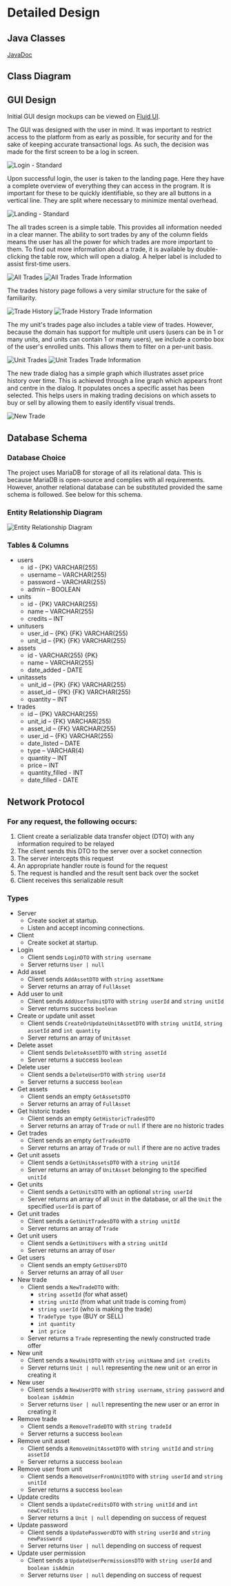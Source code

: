 Detailed Design
===============

Java Classes
------------
[JavaDoc](https://mitchelljqegan.github.io/javadoc/)

Class Diagram
-------------

GUI Design
----------
Initial GUI design mockups can be viewed on [Fluid UI](https://www.fluidui.com/editor/live/preview/cF9KRlduQ2xMSEoxREpxdHZUNm9wV3N5S3ZwT2MydFJHNQ==).


The GUI was designed with the user in mind. It was important to restrict access to the platform from as early as possible, for security and for the sake of keeping accurate transactional logs. As such, the decision was made for the first screen to be a log in screen.

![Login - Standard](/docs/images/gui-login-standard.png)

Upon successful login, the user is taken to the landing page. Here they have a complete overview of everything they can access in the program. It is important for these to be quickly identifiable, so they are all buttons in a vertical line. They are split where necessary to minimize mental overhead.

![Landing - Standard](/docs/images/gui-landing-standard.png)

The all trades screen is a simple table. This provides all information needed in a clear manner. The ability to sort trades by any of the column fields means the user has all the power for which trades are more important to them. To find out more information about a trade, it is available by double-clicking the table row, which will open a dialog. A helper label is included to assist first-time users.

![All Trades](/docs/images/gui-all-trades.png)
![All Trades Trade Information](/docs/images/gui-all-trades-trade-information.png)

The trades history page follows a very similar structure for the sake of familiarity.

![Trade History](/docs/images/gui-trade-history.png)
![Trade History Trade Information](/docs/images/gui-trade-history-trade-information.png)

The my unit's trades page also includes a table view of trades. However, because the domain has support for multiple unit users (users can be in 1 or many units, and units can contain 1 or many users), we include a combo box of the user's enrolled units. This allows them to filter on a per-unit basis.

![Unit Trades](/docs/images/gui-unit-trades.png)
![Unit Trades Trade Information](/docs/images/gui-unit-trades-trade-information.png)

The new trade dialog has a simple graph which illustrates asset price history over time. This is achieved through a line graph which appears front and centre in the dialog. It populates onces a specific asset has been selected. This helps users in making trading decisions on which assets to buy or sell by allowing them to easily identify visual trends.

![New Trade](/docs/images/gui-new-trade.png)

Database Schema
---------------
### Database Choice
The project uses MariaDB for storage of all its relational data. This is because MariaDB is open-source and complies with all requirements. However, another relational database can be substituted provided the same schema is followed. See below for this schema.

### Entity Relationship Diagram
![Entity Relationship Diagram](/docs/images/erd.png)
### Tables & Columns
- users 
  - id - {PK} VARCHAR(255)
  - username – VARCHAR(255)
  - password – VARCHAR(255)
  - admin – BOOLEAN
- units
  - id - {PK} VARCHAR(255)
  - name – VARCHAR(255)
  - credits – INT
- unitusers
  - user_id – {PK} {FK} VARCHAR(255) 
  - unit_id – {PK} {FK} VARCHAR(255)
- assets
  - id - VARCHAR(255) {PK}
  - name – VARCHAR(255)
  - date_added - DATE
- unitassets
  - unit_id – {PK} {FK} VARCHAR(255)
  - asset_id – {PK} {FK} VARCHAR(255)
  - quantity – INT 
- trades
  - id – {PK} VARCHAR(255)
  - unit_id – {FK} VARCHAR(255)
  - asset_id – {FK} VARCHAR(255)
  - user_id – {FK} VARCHAR(255)
  - date_listed – DATE 
  - type – VARCHAR(4)
  - quantity – INT 
  - price – INT 
  - quantity_filled - INT
  - date_filled - DATE

Network Protocol
----------------

### For any request, the following occurs:

1. Client create a serializable data transfer object (DTO) with any information required to be relayed
2. The client sends this DTO to the server over a socket connection
3. The server intercepts this request
4. An appropriate handler route is found for the request
5. The request is handled and the result sent back over the socket
6. Client receives this serializable result

### Types

- Server
  - Create socket at startup.
  - Listen and accept incoming connections.
- Client
  - Create socket at startup.
- Login
  - Client sends `LoginDTO` with `string username`
  - Server returns `User | null`
- Add asset
  - Client sends `AddAssetDTO` with `string assetName`
  - Server returns an array of `FullAsset`
- Add user to unit
  - Client sends `AddUserToUnitDTO` with `string userId` and `string unitId`
  - Server returns success `boolean`
- Create or update unit asset
  - Client sends `CreateOrUpdateUnitAssetDTO` with `string unitId`, `string assetId` and `int quantity`
  - Server returns an array of `UnitAsset`
- Delete asset
  - Client sends `DeleteAssetDTO` with `string assetId`
  - Server returns a success `boolean`
- Delete user
  - Client sends a `DeleteUserDTO` with `string userId`
  - Server returns a success `boolean`
- Get assets
  - Client sends an empty `GetAssetsDTO`
  - Server returns an array of `FullAsset`
- Get historic trades
  - Client sends an empty `GetHistoricTradesDTO`
  - Server returns an array of `Trade` or `null` if there are no historic trades
- Get trades
  - Client sends an empty `GetTradesDTO`
  - Server returns an array of `Trade` or `null` if there are no active trades
- Get unit assets
  - Client sends a `GetUnitAssetsDTO` with a `string unitId`
  - Server returns an array of `UnitAsset` belonging to the specified `unitId`
- Get units
  - Client sends a `GetUnitsDTO` with an optional `string userId`
  - Server returns an array of all `Unit` in the database, or all the `Unit` the specified `userId` is part of
- Get unit trades
  - Client sends a `GetUnitTradesDTO` with a `string unitId`
  - Server returns an array of `Trade`
- Get unit users
  - Client sends a `GetUnitUsers` with a `string unitId`
  - Server returns an array of `User`
- Get users
  - Client sends an empty `GetUsersDTO`
  - Server returns an array of all `User`
- New trade
  - Client sends a `NewTradeDTO` with:
    - `string assetId` (for what asset)
    - `string unitId` (from what unit trade is coming from)
    - `string userId` (who is making the trade)
    - `TradeType type` (BUY or SELL)
    - `int quantity`
    - `int price`
  - Server returns a `Trade` representing the newly constructed trade offer
- New unit
  - Client sends a `NewUnitDTO` with `string unitName` and `int credits`
  - Server returns `Unit | null` representing the new unit or an error in creating it
- New user
  - Client sends a `NewUserDTO` with `string username`, `string password` and `boolean isAdmin`
  - Server returns `User | null` representing the new user or an error in creating it
- Remove trade
  - Client sends a `RemoveTradeDTO` with `string tradeId`
  - Server returns a success `boolean`
- Remove unit asset
  - Client sends a `RemoveUnitAssetDTO` with `string unitId` and `string assetId`
  - Server returns a success `boolean`
- Remove user from unit
  - Client sends a `RemoveUserFromUnitDTO` with `string userId` and `string unitId`
  - Server returns a success `boolean`
- Update credits
  - Client sends a `UpdateCreditsDTO` with `string unitId` and `int newCredits`
  - Server returns a `Unit | null` depending on success of request
- Update password
  - Client sends a `UpdatePasswordDTO` with `string userId` and `string newPassword`
  - Server returns `User | null` depending on success of request
- Update user permission
  - Client sends a `UpdateUserPermissionsDTO` with `string userId` and `boolean isAdmin`
  - Server returns `User | null` depending on success of request
